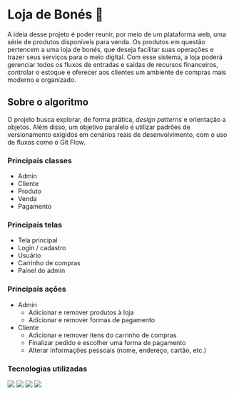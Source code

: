 # Loja de Bonés 🧢

A ideia desse projeto é poder reunir, por meio de um plataforma web, uma série de produtos disponíveis para venda. Os produtos em questão pertencem a uma loja de bonés, que deseja facilitar suas operações e trazer seus serviços para o meio digital. Com esse sistema, a loja poderá gerenciar todos os fluxos de entradas e saídas de recursos financeiros, controlar o estoque e oferecer aos clientes um ambiente de compras mais moderno e organizado.

## Sobre o algoritmo
O projeto busca explorar, de forma prática, _design patterns_ e orientação a objetos. Além disso, um objetivo paralelo é utilizar padrões de versionamento exigidos em cenários reais de desenvolvimento, com o uso de fluxos como o Git Flow.

### Principais classes
- Admin
- Cliente
- Produto
- Venda
- Pagamento

### Principais telas
- Tela principal
- Login / cadastro
- Usuário
- Carrinho de compras
- Painel do admin

### Principais ações
- Admin
  - Adicionar e remover produtos à loja
  - Adicionar e remover formas de pagamento
- Cliente
  - Adicionar e remover itens do carrinho de compras
  - Finalizar pedido e escolher uma forma de pagamento
  - Alterar informações pessoais (nome, endereço, cartão, etc.)
  
 ### Tecnologias utilizadas
 <div>
   <img src="https://img.shields.io/badge/JavaScript-2a3038?style=for-the-badge&logo=javascript&logoColor=white">
   <img src="https://img.shields.io/badge/React-2a3038?style=for-the-badge&logo=react&logoColor=white">
   <img src="https://img.shields.io/badge/TailwindCSS-2a3038?style=for-the-badge&logo=tailwindcss&logoColor=white">
   <img src="https://img.shields.io/badge/Figma-2a3038?style=for-the-badge&logo=figma&logoColor=white">
 </div>
 
